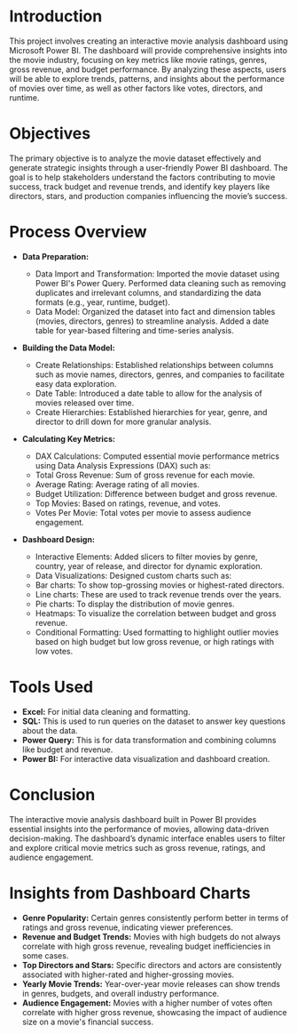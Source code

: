 # Introduction
This project involves creating an interactive movie analysis dashboard using Microsoft Power BI. The dashboard will provide comprehensive insights into the movie industry, focusing on key metrics like movie ratings, genres, gross revenue, and budget performance. By analyzing these aspects, users will be able to explore trends, patterns, and insights about the performance of movies over time, as well as other factors like votes, directors, and runtime.

# Objectives
The primary objective is to analyze the movie dataset effectively and generate strategic insights through a user-friendly Power BI dashboard. The goal is to help stakeholders understand the factors contributing to movie success, track budget and revenue trends, and identify key players like directors, stars, and production companies influencing the movie’s success.

# Process Overview

* **Data Preparation:**

  - Data Import and Transformation: Imported the movie dataset using Power BI's Power Query. Performed data cleaning such as removing duplicates and irrelevant columns, and standardizing the data formats (e.g., year, runtime, budget).
  - Data Model: Organized the dataset into fact and dimension tables (movies, directors, genres) to streamline analysis. Added a date table for year-based filtering and time-series analysis.

* **Building the Data Model:**

  - Create Relationships: Established relationships between columns such as movie names, directors, genres, and companies to facilitate easy data exploration.
  - Date Table: Introduced a date table to allow for the analysis of movies released over time.
  - Create Hierarchies: Established hierarchies for year, genre, and director to drill down for more granular analysis.

* **Calculating Key Metrics:**

  - DAX Calculations: Computed essential movie performance metrics using Data Analysis Expressions (DAX) such as:
  - Total Gross Revenue: Sum of gross revenue for each movie.
  - Average Rating: Average rating of all movies.
  - Budget Utilization: Difference between budget and gross revenue.
  - Top Movies: Based on ratings, revenue, and votes.
  - Votes Per Movie: Total votes per movie to assess audience engagement.

* **Dashboard Design:**

  - Interactive Elements: Added slicers to filter movies by genre, country, year of release, and director for dynamic exploration.
  - Data Visualizations: Designed custom charts such as:
  - Bar charts: To show top-grossing movies or highest-rated directors.
  - Line charts: These are used to track revenue trends over the years.
  - Pie charts: To display the distribution of movie genres.
  - Heatmaps: To visualize the correlation between budget and gross revenue.
  - Conditional Formatting: Used formatting to highlight outlier movies based on high budget but low gross revenue, or high ratings with low votes.

# Tools Used

  - **Excel:** For initial data cleaning and formatting.
  - **SQL:** This is used to run queries on the dataset to answer key questions about the data.
  - **Power Query:** This is for data transformation and combining columns like budget and revenue.
  - **Power BI:** For interactive data visualization and dashboard creation.

# Conclusion
The interactive movie analysis dashboard built in Power BI provides essential insights into the performance of movies, allowing data-driven decision-making. The dashboard’s dynamic interface enables users to filter and explore critical movie metrics such as gross revenue, ratings, and audience engagement.

# Insights from Dashboard Charts

  - **Genre Popularity:** Certain genres consistently perform better in terms of ratings and gross revenue, indicating viewer preferences.
  - **Revenue and Budget Trends:** Movies with high budgets do not always correlate with high gross revenue, revealing budget inefficiencies in some cases.
  - **Top Directors and Stars:** Specific directors and actors are consistently associated with higher-rated and higher-grossing movies.
  - **Yearly Movie Trends:** Year-over-year movie releases can show trends in genres, budgets, and overall industry performance.
  - **Audience Engagement:** Movies with a higher number of votes often correlate with higher gross revenue, showcasing the impact of audience size on a movie's financial success.

